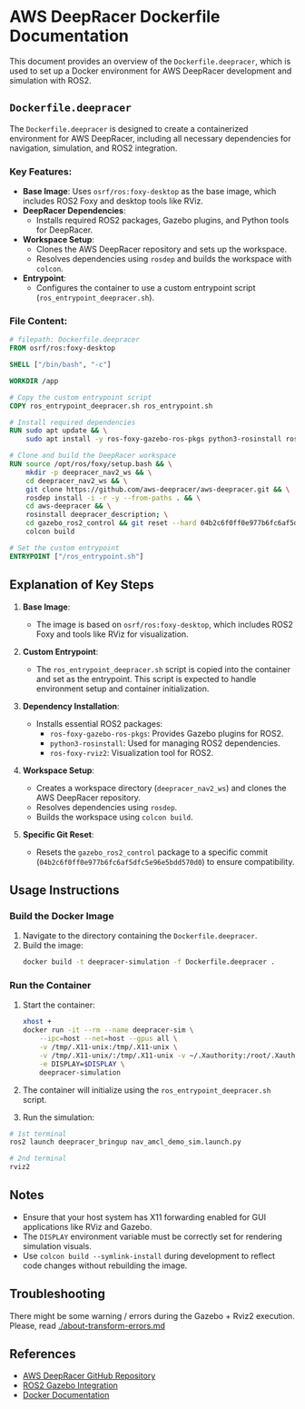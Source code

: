 # AWS DeepRacer Dockerfile Documentation

This document provides an overview of the `Dockerfile.deepracer`, which is used to set up a Docker environment for AWS DeepRacer development and simulation with ROS2.

## `Dockerfile.deepracer`

The `Dockerfile.deepracer` is designed to create a containerized environment for AWS DeepRacer, including all necessary dependencies for navigation, simulation, and ROS2 integration.

### Key Features:

- **Base Image**: Uses `osrf/ros:foxy-desktop` as the base image, which includes ROS2 Foxy and desktop tools like RViz.
- **DeepRacer Dependencies**:
  - Installs required ROS2 packages, Gazebo plugins, and Python tools for DeepRacer.
- **Workspace Setup**:
  - Clones the AWS DeepRacer repository and sets up the workspace.
  - Resolves dependencies using `rosdep` and builds the workspace with `colcon`.
- **Entrypoint**:
  - Configures the container to use a custom entrypoint script (`ros_entrypoint_deepracer.sh`).

### File Content:

```dockerfile
# filepath: Dockerfile.deepracer
FROM osrf/ros:foxy-desktop

SHELL ["/bin/bash", "-c"]

WORKDIR /app

# Copy the custom entrypoint script
COPY ros_entrypoint_deepracer.sh ros_entrypoint.sh

# Install required dependencies
RUN sudo apt update && \
    sudo apt install -y ros-foxy-gazebo-ros-pkgs python3-rosinstall ros-foxy-rviz2

# Clone and build the DeepRacer workspace
RUN source /opt/ros/foxy/setup.bash && \
    mkdir -p deepracer_nav2_ws && \
    cd deepracer_nav2_ws && \
    git clone https://github.com/aws-deepracer/aws-deepracer.git && \
    rosdep install -i -r -y --from-paths . && \
    cd aws-deepracer && \
    rosinstall deepracer_description; \
    cd gazebo_ros2_control && git reset --hard 04b2c6f0ff0e977b6fc6af5dfc5e96e5bdd570d0 && cd .. && \
    colcon build

# Set the custom entrypoint
ENTRYPOINT ["/ros_entrypoint.sh"]
```

## Explanation of Key Steps

1. **Base Image**:

   - The image is based on `osrf/ros:foxy-desktop`, which includes ROS2 Foxy and tools like RViz for visualization.

2. **Custom Entrypoint**:

   - The `ros_entrypoint_deepracer.sh` script is copied into the container and set as the entrypoint. This script is expected to handle environment setup and container initialization.

3. **Dependency Installation**:

   - Installs essential ROS2 packages:
     - `ros-foxy-gazebo-ros-pkgs`: Provides Gazebo plugins for ROS2.
     - `python3-rosinstall`: Used for managing ROS2 dependencies.
     - `ros-foxy-rviz2`: Visualization tool for ROS2.

4. **Workspace Setup**:

   - Creates a workspace directory (`deepracer_nav2_ws`) and clones the AWS DeepRacer repository.
   - Resolves dependencies using `rosdep`.
   - Builds the workspace using `colcon build`.

5. **Specific Git Reset**:
   - Resets the `gazebo_ros2_control` package to a specific commit (`04b2c6f0ff0e977b6fc6af5dfc5e96e5bdd570d0`) to ensure compatibility.

## Usage Instructions

### Build the Docker Image

1. Navigate to the directory containing the `Dockerfile.deepracer`.
2. Build the image:
   ```bash
   docker build -t deepracer-simulation -f Dockerfile.deepracer .
   ```

### Run the Container

1. Start the container:

   ```bash
   xhost +
   docker run -it --rm --name deepracer-sim \
       --ipc=host --net=host --gpus all \
       -v /tmp/.X11-unix:/tmp/.X11-unix \
       -v /tmp/.X11-unix/:/tmp/.X11-unix -v ~/.Xauthority:/root/.Xauthority \
       -e DISPLAY=$DISPLAY \
       deepracer-simulation
   ```

2. The container will initialize using the `ros_entrypoint_deepracer.sh` script.

3. Run the simulation:

```bash
# 1st terminal
ros2 launch deepracer_bringup nav_amcl_demo_sim.launch.py

# 2nd terminal
rviz2
```

## Notes

- Ensure that your host system has X11 forwarding enabled for GUI applications like RViz and Gazebo.
- The `DISPLAY` environment variable must be correctly set for rendering simulation visuals.
- Use `colcon build --symlink-install` during development to reflect code changes without rebuilding the image.

## Troubleshooting

There might be some warning / errors during the Gazebo + Rviz2 execution.  
Please, read [./about-transform-errors.md](./about-transform-errors.md)

## References

- [AWS DeepRacer GitHub Repository](https://github.com/aws-deepracer/aws-deepracer)
- [ROS2 Gazebo Integration](https://gazebosim.org/tutorials?tut=ros2_overview)
- [Docker Documentation](https://docs.docker.com/)
